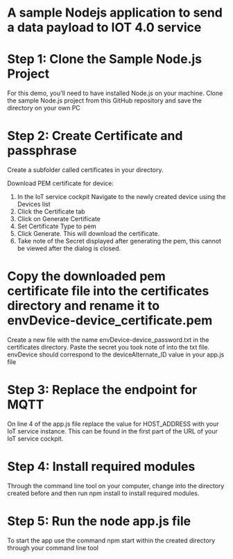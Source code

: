 
# A sample Nodejs application to send a data payload to IOT 4.0 service



# Step 1: Clone the Sample Node.js Project

For this demo, you'll need to have installed Node.js on your machine. Clone the sample Node.js project from this GitHub repository and save the directory on your own PC

# Step 2: Create Certificate and passphrase

Create a subfolder called certificates in your directory.

Download PEM certificate for device:
1.	In the IoT service cockpit Navigate to the newly created device using the Devices list
2.	Click the Certificate tab
3.	Click on Generate Certificate
4.	Set Certificate Type to pem
5.	Click Generate. This will download the certificate.
6.	Take note of the Secret displayed after generating the pem, this cannot be viewed after the dialog is closed.


# Copy the downloaded pem certificate file into the certificates directory and rename it to envDevice-device_certificate.pem


Create a new file with the name envDevice-device_password.txt in the certificates directory. Paste the secret you took note of into the txt file.
envDevice should correspond to the deviceAlternate_ID value in your app.js file



# Step 3: Replace the endpoint for MQTT


On line 4 of the app.js file replace the value for HOST_ADDRESS with your IoT service instance. This can be found in the first part of the URL of your IoT service cockpit.


 # Step 4: Install required modules
 
 
Through the command line tool on your computer, change into the directory created before and then run npm install to install required modules.



 # Step 5: Run the node app.js file
To start the app use the command npm start within the created directory through your command line tool






